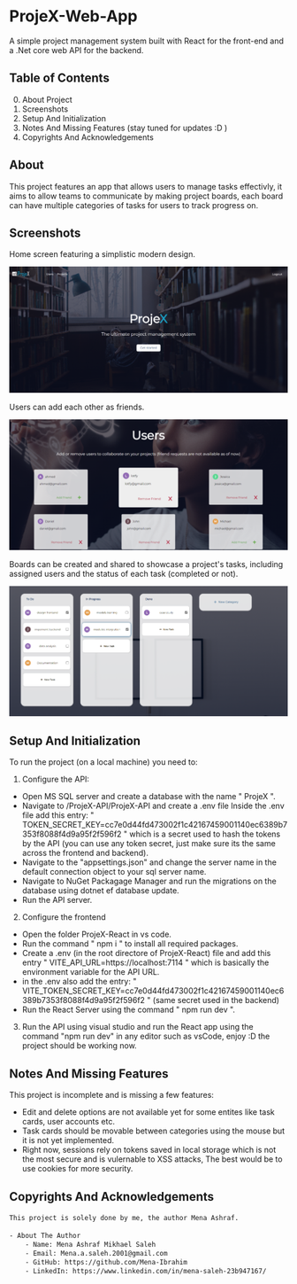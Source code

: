 # ProjeX-Web-App

A simple project management system built with React for the front-end and a .Net core web API for the backend.

## Table of Contents

0. About Project
1. Screenshots
2. Setup And Initialization
3. Notes And Missing Features (stay tuned for updates :D )
4. Copyrights And Acknowledgements

## About

This project features an app that allows users to manage tasks effectivly, it aims to allow teams to communicate by making project boards, each board can have
multiple categories of tasks for users to track progress on.

## Screenshots

Home screen featuring a simplistic modern design.

![Home Page](Screenshots/0.png)

Users can add each other as friends.

![Users Page](Screenshots/2.png)

Boards can be created and shared to showcase a project's tasks, including assigned users and the status of each task (completed or not).

![Boards Page](Screenshots/1.png)

## Setup And Initialization

To run the project (on a local machine) you need to:

1. Configure the API:

- Open MS SQL server and create a database with the name " ProjeX ".
- Navigate to /ProjeX-API/ProjeX-API and create a .env file
  Inside the .env file add this entry: " TOKEN_SECRET_KEY=cc7e0d44fd473002f1c42167459001140ec6389b7353f8088f4d9a95f2f596f2
  " which is a secret used to hash the tokens by the API (you can use any token secret, just make sure its the same across the frontend and backend).
- Navigate to the "appsettings.json" and change the server name in the default connection object to your sql server name.
- Navigate to NuGet Packagage Manager and run the migrations on the database using dotnet ef database update.
- Run the API server.

2. Configure the frontend

- Open the folder ProjeX-React in vs code.
- Run the command " npm i " to install all required packages.
- Create a .env (in the root directore of ProjeX-React) file and add this entry " VITE_API_URL=https://localhost:7114 " which is basically the environment variable for the API URL.
- in the .env also add the entry: " VITE_TOKEN_SECRET_KEY=cc7e0d44fd473002f1c42167459001140ec6389b7353f8088f4d9a95f2f596f2 " (same secret used in the backend)
- Run the React Server using the command " npm run dev ".

3. Run the API using visual studio and run the React app using the command "npm run dev" in any editor such as vsCode, enjoy :D the project should be working now.

## Notes And Missing Features

This project is incomplete and is missing a few features:

- Edit and delete options are not available yet for some entites like task cards, user accounts etc.
- Task cards should be movable between categories using the mouse but it is not yet implemented.
- Right now, sessions rely on tokens saved in local storage which is not the most secure and is vulernable to XSS attacks, The best would be to use cookies for more security.

## Copyrights And Acknowledgements

    This project is solely done by me, the author Mena Ashraf.

    - About The Author
        - Name: Mena Ashraf Mikhael Saleh
        - Email: Mena.a.saleh.2001@gmail.com
        - GitHub: https://github.com/Mena-Ibrahim
        - LinkedIn: https://www.linkedin.com/in/mena-saleh-23b947167/

